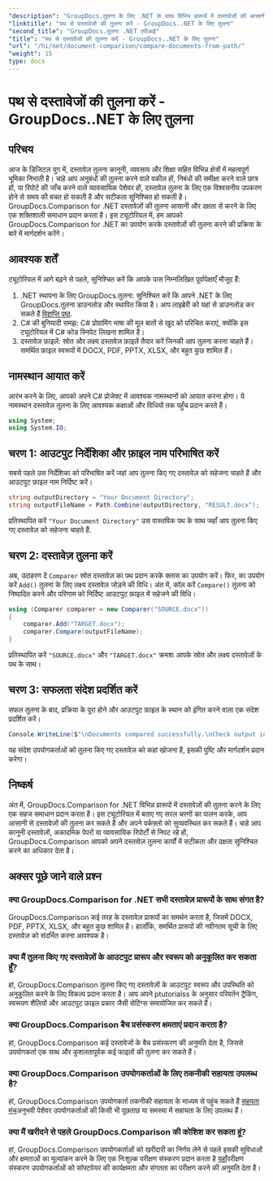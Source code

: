 ```yaml
---
"description": "GroupDocs.तुलना के लिए .NET के साथ विभिन्न प्रारूपों में दस्तावेजों की आसानी से तुलना करें। समय बचाएं और कानूनी, शैक्षणिक और व्यावसायिक कार्यों में सटीकता सुनिश्चित करें।"
"linktitle": "पथ से दस्तावेजों की तुलना करें - GroupDocs..NET के लिए तुलना"
"second_title": "GroupDocs.तुलना .NET एपीआई"
"title": "पथ से दस्तावेजों की तुलना करें - GroupDocs..NET के लिए तुलना"
"url": "/hi/net/document-comparison/compare-documents-from-path/"
"weight": 15
type: docs
---
```

# पथ से दस्तावेजों की तुलना करें - GroupDocs..NET के लिए तुलना

## परिचय
आज के डिजिटल युग में, दस्तावेज़ तुलना कानूनी, व्यवसाय और शिक्षा सहित विभिन्न क्षेत्रों में महत्वपूर्ण भूमिका निभाती है। चाहे आप अनुबंधों की तुलना करने वाले वकील हों, निबंधों की समीक्षा करने वाले छात्र हों, या रिपोर्ट की जाँच करने वाले व्यावसायिक पेशेवर हों, दस्तावेज़ तुलना के लिए एक विश्वसनीय उपकरण होने से समय की बचत हो सकती है और सटीकता सुनिश्चित हो सकती है। GroupDocs.Comparison for .NET दस्तावेज़ों की तुलना आसानी और दक्षता से करने के लिए एक शक्तिशाली समाधान प्रदान करता है। इस ट्यूटोरियल में, हम आपको GroupDocs.Comparison for .NET का उपयोग करके दस्तावेज़ों की तुलना करने की प्रक्रिया के बारे में मार्गदर्शन करेंगे।
## आवश्यक शर्तें
ट्यूटोरियल में आगे बढ़ने से पहले, सुनिश्चित करें कि आपके पास निम्नलिखित पूर्वापेक्षाएँ मौजूद हैं:
1. .NET स्थापना के लिए GroupDocs.तुलना: सुनिश्चित करें कि आपने .NET के लिए GroupDocs.तुलना डाउनलोड और स्थापित किया है। आप लाइब्रेरी को यहां से डाउनलोड कर सकते हैं [विज्ञप्ति पृष्ठ](https://releases.groupdocs.com/comparison/net/).
2. C# की बुनियादी समझ: C# प्रोग्रामिंग भाषा की मूल बातों से खुद को परिचित कराएं, क्योंकि इस ट्यूटोरियल में C# कोड स्निपेट लिखना शामिल है।
3. दस्तावेज़ फ़ाइलें: स्रोत और लक्ष्य दस्तावेज़ फ़ाइलें तैयार करें जिनकी आप तुलना करना चाहते हैं। समर्थित फ़ाइल स्वरूपों में DOCX, PDF, PPTX, XLSX, और बहुत कुछ शामिल हैं।

## नामस्थान आयात करें
आरंभ करने के लिए, आपको अपने C# प्रोजेक्ट में आवश्यक नामस्थानों को आयात करना होगा। ये नामस्थान दस्तावेज़ तुलना के लिए आवश्यक कक्षाओं और विधियों तक पहुँच प्रदान करते हैं।
```csharp
using System;
using System.IO;
```
## चरण 1: आउटपुट निर्देशिका और फ़ाइल नाम परिभाषित करें
सबसे पहले उस निर्देशिका को परिभाषित करें जहां आप तुलना किए गए दस्तावेज़ को सहेजना चाहते हैं और आउटपुट फ़ाइल नाम निर्दिष्ट करें।
```csharp
string outputDirectory = "Your Document Directory";
string outputFileName = Path.Combine(outputDirectory, "RESULT.docx");
```
प्रतिस्थापित करें `"Your Document Directory"` उस वास्तविक पथ के साथ जहाँ आप तुलना किए गए दस्तावेज़ को सहेजना चाहते हैं.
## चरण 2: दस्तावेज़ तुलना करें
अब, उदाहरण दें `Comparer` स्रोत दस्तावेज़ का पथ प्रदान करके क्लास का उपयोग करें। फिर, का उपयोग करें `Add()` तुलना के लिए लक्ष्य दस्तावेज़ जोड़ने की विधि। अंत में, कॉल करें `Compare()` तुलना को निष्पादित करने और परिणाम को निर्दिष्ट आउटपुट फ़ाइल में सहेजने की विधि।
```csharp
using (Comparer comparer = new Comparer("SOURCE.docx"))
{
    comparer.Add("TARGET.docx");
    comparer.Compare(outputFileName);
}
```
प्रतिस्थापित करें `"SOURCE.docx"` और `"TARGET.docx"` क्रमशः आपके स्रोत और लक्ष्य दस्तावेज़ों के पथ के साथ।
## चरण 3: सफलता संदेश प्रदर्शित करें
सफल तुलना के बाद, प्रक्रिया के पूरा होने और आउटपुट फ़ाइल के स्थान को इंगित करने वाला एक संदेश प्रदर्शित करें।
```csharp
Console.WriteLine($"\nDocuments compared successfully.\nCheck output in {outputDirectory}.");
```
यह संदेश उपयोगकर्ताओं को तुलना किए गए दस्तावेज़ को कहां खोजना है, इसकी पुष्टि और मार्गदर्शन प्रदान करेगा।

## निष्कर्ष
अंत में, GroupDocs.Comparison for .NET विभिन्न प्रारूपों में दस्तावेज़ों की तुलना करने के लिए एक सहज समाधान प्रदान करता है। इस ट्यूटोरियल में बताए गए सरल चरणों का पालन करके, आप आसानी से दस्तावेज़ों की तुलना कर सकते हैं और अपने वर्कफ़्लो को सुव्यवस्थित कर सकते हैं। चाहे आप कानूनी दस्तावेज़ों, अकादमिक पेपरों या व्यावसायिक रिपोर्टों से निपट रहे हों, GroupDocs.Comparison आपको अपने दस्तावेज़ तुलना कार्यों में सटीकता और दक्षता सुनिश्चित करने का अधिकार देता है।
## अक्सर पूछे जाने वाले प्रश्न
### क्या GroupDocs.Comparison for .NET सभी दस्तावेज़ प्रारूपों के साथ संगत है?
GroupDocs.Comparison कई तरह के दस्तावेज़ प्रारूपों का समर्थन करता है, जिसमें DOCX, PDF, PPTX, XLSX, और बहुत कुछ शामिल है। हालाँकि, समर्थित प्रारूपों की नवीनतम सूची के लिए दस्तावेज़ को संदर्भित करना आवश्यक है।
### क्या मैं तुलना किए गए दस्तावेज़ों के आउटपुट प्रारूप और स्वरूप को अनुकूलित कर सकता हूँ?
हां, GroupDocs.Comparison तुलना किए गए दस्तावेज़ों के आउटपुट स्वरूप और उपस्थिति को अनुकूलित करने के लिए विकल्प प्रदान करता है। आप अपने ptutorialss के अनुसार परिवर्तन ट्रैकिंग, स्वरूपण शैलियों और आउटपुट फ़ाइल प्रकार जैसी सेटिंग्स समायोजित कर सकते हैं।
### क्या GroupDocs.Comparison बैच प्रसंस्करण क्षमताएं प्रदान करता है?
हां, GroupDocs.Comparison कई दस्तावेजों के बैच प्रसंस्करण की अनुमति देता है, जिससे उपयोगकर्ता एक साथ और कुशलतापूर्वक कई फाइलों की तुलना कर सकते हैं।
### क्या GroupDocs.Comparison उपयोगकर्ताओं के लिए तकनीकी सहायता उपलब्ध है?
हां, GroupDocs.Comparison उपयोगकर्ता तकनीकी सहायता के माध्यम से पहुंच सकते हैं [सहयता मंच](https://forum.groupdocs.com/c/comparison/12)अनुभवी पेशेवर उपयोगकर्ताओं की किसी भी पूछताछ या समस्या में सहायता के लिए उपलब्ध हैं।
### क्या मैं खरीदने से पहले GroupDocs.Comparison की कोशिश कर सकता हूं?
हां, GroupDocs.Comparison उपयोगकर्ताओं को खरीदारी का निर्णय लेने से पहले इसकी सुविधाओं और क्षमताओं का मूल्यांकन करने के लिए एक निःशुल्क परीक्षण संस्करण प्रदान करता है [यहाँ](https://releases.groupdocs.com/)परीक्षण संस्करण उपयोगकर्ताओं को सॉफ्टवेयर की कार्यक्षमता और संगतता का परीक्षण करने की अनुमति देता है।